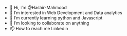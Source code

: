 - 👋 Hi, I’m @Hashir-Mahmood
- 👀 I’m interested in Web Development and Data analytics
- 🌱 I’m currently learning python and Javascript
- 💞️ I’m looking to collaborate on anything
- 📫 How to reach me Linkedin

